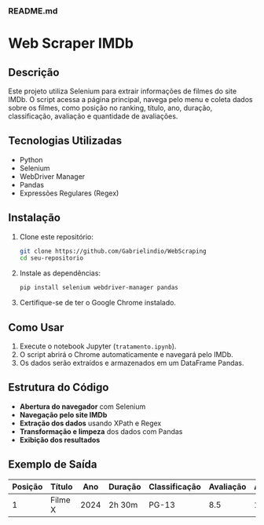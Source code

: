 ### README.md  

# Web Scraper IMDb  

## Descrição  
Este projeto utiliza Selenium para extrair informações de filmes do site IMDb. O script acessa a página principal, navega pelo menu e coleta dados sobre os filmes, como posição no ranking, título, ano, duração, classificação, avaliação e quantidade de avaliações.  

## Tecnologias Utilizadas  
- Python  
- Selenium  
- WebDriver Manager  
- Pandas  
- Expressões Regulares (Regex)  

## Instalação  

1. Clone este repositório:  
   ```bash
   git clone https://github.com/Gabrielindio/WebScraping
   cd seu-repositorio
   ```

2. Instale as dependências:  
   ```bash
   pip install selenium webdriver-manager pandas
   ```

3. Certifique-se de ter o Google Chrome instalado.  

## Como Usar  

1. Execute o notebook Jupyter (`tratamento.ipynb`).  
2. O script abrirá o Chrome automaticamente e navegará pelo IMDb.  
3. Os dados serão extraídos e armazenados em um DataFrame Pandas.  

## Estrutura do Código  

- **Abertura do navegador** com Selenium  
- **Navegação pelo site IMDb**  
- **Extração dos dados** usando XPath e Regex  
- **Transformação e limpeza** dos dados com Pandas  
- **Exibição dos resultados**  

## Exemplo de Saída  

| Posição | Título | Ano | Duração | Classificação | Avaliação | Avaliação_total |  
|---------|--------|-----|---------|--------------|-----------|----------------|  
| 1 | Filme X | 2024 | 2h 30m | PG-13 | 8.5 | 1.5M |  

